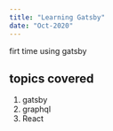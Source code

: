 ```yaml
---
title: "Learning Gatsby"
date: "Oct-2020"
---
```


firt time using gatsby

## topics covered

1. gatsby
2. graphql
3. React 